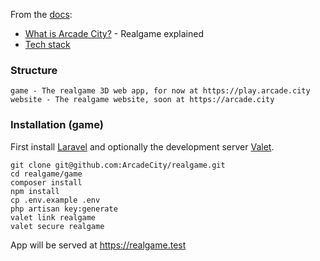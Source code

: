 
From the [docs](https://github.com/ArcadeCity/docs):

* [What is Arcade City?](https://github.com/ArcadeCity/docs/wiki/What-is-Arcade-City%3F) - Realgame explained
* [Tech stack](https://github.com/ArcadeCity/docs/wiki/Tech-stack)

### Structure

```
game - The realgame 3D web app, for now at https://play.arcade.city
website - The realgame website, soon at https://arcade.city
```

### Installation (game)

First install [Laravel](https://laravel.com/docs/5.8/valet) and optionally the development server [Valet](https://laravel.com/docs/5.8/valet).

```
git clone git@github.com:ArcadeCity/realgame.git
cd realgame/game
composer install
npm install
cp .env.example .env
php artisan key:generate
valet link realgame
valet secure realgame
```

App will be served at https://realgame.test
